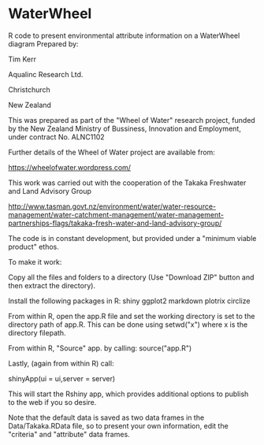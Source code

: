 # WaterWheel
R code to present environmental attribute information on a WaterWheel diagram
Prepared by:

Tim Kerr

Aqualinc Research Ltd.

Christchurch

New Zealand

This was prepared as part of the "Wheel of Water" research project, funded by the New Zealand Ministry of Bussiness, Innovation and Employment, under contract No. ALNC1102

Further details of the Wheel of Water project are available from:

https://wheelofwater.wordpress.com/

This work was carried out with the cooperation of the Takaka Freshwater and Land Advisory Group

http://www.tasman.govt.nz/environment/water/water-resource-management/water-catchment-management/water-management-partnerships-flags/takaka-fresh-water-and-land-advisory-group/


The code is in constant development, but provided under a "minimum viable product" ethos.


To make it work:

Copy all the files and folders to a directory (Use "Download ZIP" button and then extract the directory).

Install the following packages in R:
shiny
ggplot2
markdown
plotrix
circlize

From within R, open the app.R file and set the working directory is set to the directory path of app.R.
This can be done using setwd("x") where x is the directory filepath.

From within R, "Source" app. by calling:
source("app.R")

Lastly, (again from within R) call:

shinyApp(ui = ui,server = server)

This will start the Rshiny app, which provides additional options to publish to the web if you so desire.

Note that the default data is saved as two data frames in the Data/Takaka.RData file, so to present your own information, edit the "criteria" and "attribute" data frames.
